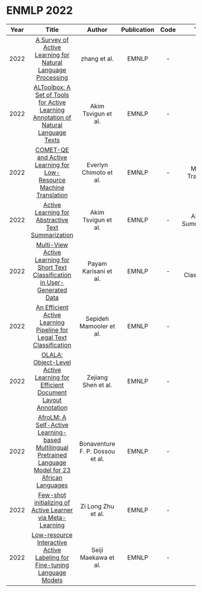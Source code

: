 # ENMLP 2022

| Year |                                                       Title                                                       |   Author    | Publication | Code | Tasks | Notes | Datasets| Notions |
|:----:|:-----------------------------------------------------------------------------------------------------------------:|:-----------:|:-----------:|:----:|:----:|:-----:|:-----:|:-----:|
| 2022 |   [A Survey of Active Learning for Natural Language Processing](https://aclanthology.org/2022.emnlp-main.414/)    |zhang et al. |    EMNLP    |  -   |      |       |       |     A Survey of Active Learning for Natural Language Processing  |
| 2022 | [ALToolbox: A Set of Tools for Active Learning Annotation of Natural Language Texts](https://aclanthology.org/2022.emnlp-demos.41/) |   Akim Tsvigun et al.    |    EMNLP    |-  |      |       |       |  ALToolbox: A Set of Tools for Active Learning Annotation     |
| 2022 | [COMET-QE and Active Learning for Low-Resource Machine Translation](https://aclanthology.org/2022.findings-emnlp.348/) |   Everlyn Chimoto et al.    |    EMNLP    | -  |   Machine Translation   |   `COMET-QE`, `transformer-based NMT`, `None`, `PT+FT`, `Hard`    |   Kinyarwanda, Spanish and Swahili to English    |  Low-Resource Machine Translation     |
| 2022 | [Active Learning for Abstractive Text Summarization](https://aclanthology.org/2022.findings-emnlp.377/) | Akim Tsvigun  et al.    |    EMNLP    |-  |   Abstract Summarization   | `diversity principles`, `BART/PEGASUS`, `None`, `PT+FT`, `Hard`      |    AESLC, PubMed, WikiHow   |       |
| 2022 | [Multi-View Active Learning for Short Text Classification in User-Generated Data](https://aclanthology.org/2022.findings-emnlp.481/) | Payam Karisani  et al.    |    EMNLP    |-  |   Text Classification   | `query-by-committee `, `BERT`,    `multi-view`, `PT+FT`, `Hard`  |    Product, Rumour, ADR, Observation   |       |
| 2022 | [An Efficient Active Learning Pipeline for Legal Text Classification](https://aclanthology.org/2022.nllp-1.32/) |  Sepideh Mamooler et al.    |    EMNLP    |-  |      |       |       |       |
| 2022 | [OLALA: Object-Level Active Learning for Efficient Document Layout Annotation](https://aclanthology.org/2022.nlpcss-1.19/) |   Zejiang Shen et al.    |    EMNLP    |-  |      |       |       |       |
| 2022 | [AfroLM: A Self-Active Learning-based Multilingual Pretrained Language Model for 23 African Languages](https://aclanthology.org/2022.sustainlp-1.11/) |  Bonaventure F. P. Dossou et al.    |    EMNLP    |-  |      |       |       |       |
| 2022 | [Few-shot initializing of Active Learner via Meta-Learning](https://aclanthology.org/2022.findings-emnlp.80/) |  Zi Long Zhu et al.    |    EMNLP    |-  |      |       |       |       |
| 2022 | [Low-resource Interactive Active Labeling for Fine-tuning Language Models](https://aclanthology.org/2022.findings-emnlp.235/) |  Seiji Maekawa et al.    |    EMNLP    |-  |      |       |       |       |
